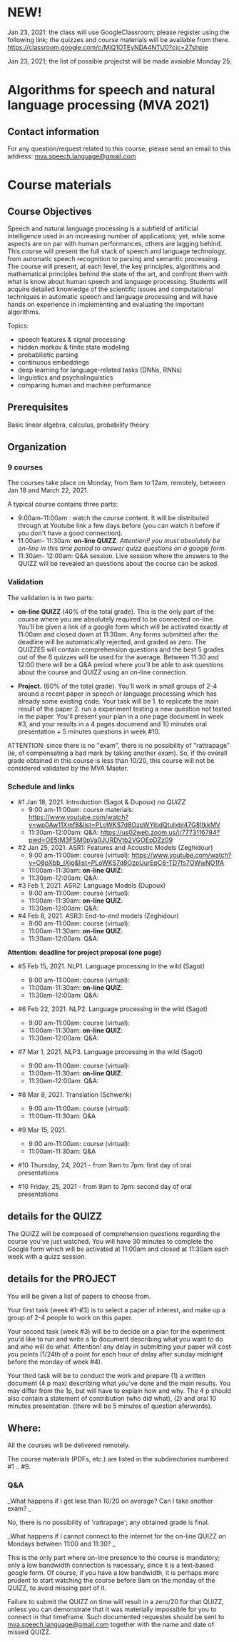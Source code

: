 # NEW!

Jan 23, 2021: the class will use GoogleClassroom; please register using the following link; the quizzes and course materials will be available from there.
https://classroom.google.com/c/MjQ1OTEyNDA4NTU0?cjc=27shpje

Jan 23, 2021; the list of possible projectst will be made avaiable Monday 25; 


# Algorithms for speech and natural language processing (MVA 2021)


## Contact information
For any question/request related to this course, please send an email to this address: mva.speech.language@gmail.com

# Course materials

## Course Objectives

Speech and natural language processing is a subfield of artificial intelligence used in an increasing number of applications; yet, while some aspects are on par with human performances, others are lagging behind. This course will present the full stack of speech and language technology, from automatic speech recognition to parsing and semantic processing. The course will present, at each level, the key principles, algorithms and mathematical principles behind the state of the art, and confront them with what is know about human speech and language processing. Students will acquire detailed knowledge of the scientific issues and computational techniques in automatic speech and language processing and will have hands on experience in implementing and evaluating the important algorithms.
 
Topics:
- speech features & signal processing
- hidden markov & finite state modeling
- probabilistic parsing
- continuous embeddings
- deep learning for language-related tasks (DNNs, RNNs)
- linguistics and psycholinguistics
- comparing human and machine performance

## Prerequisites
Basic linear algebra, calculus, probability theory

## Organization

### 9 courses 
The courses take place on Monday, from 9am to 12am, remotely, between Jan 18 and March 22, 2021.

A typical course contains three parts:
- 9:00am-11:00am : watch the course content. It will be
distributed through at Youtube link a few days before (you can watch it before if you don't have a good connection).
- 11:00am- 11:30am: **on-line QUIZZ**. *Attention!! you must absolutely be on-line in this time period to answer quizz questions on a google form.*
- 11:30am- 12:00am: Q&A session. Live session where the answers to the QUIZZ will be revealed an questions about the course can be asked.


### Validation
The validation is in two parts:

- **on-line QUIZZ** (40% of the total grade). This is the only part of the course where you are absolutely required to be connected on-line. You'll be given a link of a google form which will be activated exactly at 11:00am and closed down at 11:30am. Any forms submitted after the deadline will be automatically rejected, and graded as zero. The QUIZZES will contain comprehension questions and the best 5 grades out of the 6 quizzes will be used for the average. Between 11:30 and 12:00 there will be a Q&A period where you'll be able to ask questions about the course and QUIZZ using an on-line connection.

- **Project.**  (60% of the total grade). You'll work in small groups of 2-4 around a recent paper in speech or language processing which has already some existing code. Your task will be 1. to replicate the main result of the paper 2. run a  experiment testing a new question not tested in the paper. You'll present your plan in a one page document in week #3, and your results in a 4 pages documend and 10 minutes oral presentation + 5 minutes questions in week #10. 


ATTENTION: since there is no "exam", there is no possibility of "rattrapage" (ie, of compensating a bad mark by taking another exam). So, if the overall grade obtained in this course is less than 10/20, this course will not be considered validated by the MVA Master. 


### Schedule and links

- #1 Jan 18, 2021. Introduction (Sagot & Dupoux)  *no QUIZZ*
    - 9:00 am-11:00am: course materials: https://www.youtube.com/watch?v=wp0Aw11Xmf8&list=PLoWKS7d8OzpWYibdQtuIxbI47G8ltkkMV
    - 11:30am-12:00am: Q&A: https://us02web.zoom.us/j/7773116784?pwd=OE5tM3FSM0pVa0JURDVtb2VGOEpDZz09 
- #2 Jan 25, 2021.  ASR1: Features and Acoustic Models (Zeghidour)
     - 9:00 am-11:00am: course (virtual):  https://www.youtube.com/watch?v=O8pXbb_IXig&list=PLoWKS7d8OzpUurEpC6-TD7fs7OWwNO1fA
     - 11:00am-11:30am: **on-line QUIZ**:
	 - 11:30am-12:00am: Q&A: 
- #3 Feb 1, 2021.  ASR2: Language Models (Dupoux)
     - 9:00 am-11:00am: course (virtual): 
     - 11:00am-11:30am: **on-line QUIZ**:
	 - 11:30am-12:00am: Q&A:
- #4 Feb 8, 2021. ASR3: End-to-end models (Zeghidour)
     - 9:00 am-11:00am: course (virtual): 
     - 11:00am-11:30am: **on-line QUIZ**:
	 - 11:30am-12:00am: Q&A:

**Attention: deadline for project proposal (one page)**

- #5 Feb 15, 2021. NLP1. Language processing in the wild (Sagot)
     - 9:00 am-11:00am: course (virtual): 
     - 11:00am-11:30am: **on-line QUIZ**:
	 - 11:30am-12:00am: Q&A:
- #6 Feb 22, 2021. NLP2. Language processing in the wild (Sagot)
     - 9:00 am-11:00am: course (virtual): 
     - 11:00am-11:30am: **on-line QUIZ**:
	 - 11:30am-12:00am: Q&A:
- #7 Mar 1, 2021. NLP3. Language processing in the wild (Sagot)
     - 9:00 am-11:00am: course (virtual): 
     - 11:00am-11:30am: **on-line QUIZ**:
	 - 11:30am-12:00am: Q&A:
- #8 Mar 8, 2021.  Translation (Schwenk)
     - 9:00 am-11:00am: course (virtual): 
	 - 11:00am-11:30am: Q&A
- #9 Mar 15, 2021. 
     - 9:00 am-11:00am: course (virtual): 
	 - 11:00am-11:30am: Q&A

- #10 Thursday, 24, 2021
       - from 9am to 7pm:  first day of oral presentations 
- #10 Friday, 25, 2021
	   - from 9am to 7pm:  second day of oral presentations 


## details for the QUIZZ

The QUIZZ will be composed of comprehension questions regarding the course you've just watched. You will have 30 minutes to complete the Google form which will be activated at 11:00am and closed at 11:30am each week with a quizz session. 

## details for the PROJECT
You will be given a list of papers to choose from.

Your first task (week #1-#3) is to select a paper of interest, and make up a group of 2-4 people to work on this paper. 

Your second task (week #3) will be to decide on a plan for the experiment you'd like to run and write a 1p document describing what you want to do and who will do what. Attention! any delay in submitting your paper will cost you points (1/24th of a point for each hour of delay after sunday midnight before the monday of week #4).

Your third task will be to conduct the work and prepare (1) a written document (4 p max) describing what you've done and the main results. You may differ from the 1p, but will have to explain how and why. The 4 p should also contain a statement of contribution (who did what), (2) and oral 10 minutes presentation. (there will be 5 minutes of question aferwards).


## Where:

All the courses will be delivered remotely. 

The course materials (PDFs, etc.) are listed in the subdirectories numbered #1 .. #9. 



### Q&A

_What happens if i get less than 10/20 on average? Can I take another exam? _


No, there is no possibility of 'rattrapage'; any obtained grade is final.


_What happens if i cannot connect to the internet for the on-line QUIZZ on Mondays between 11:00 and 11:30?  _

This is the only part where on-line presence to the course is mandatory; only a low bandwidth connection is necessary, since it is a text-based google form. Of course, if you have a low bandwidth, it is perhaps more prudent to start watching the course before 9am on the monday of the QUIZZ, to avoid missing part of it.

Failure to submit the QUIZZ on time will result in a zero/20 for that QUIZZ, unless you can demonstrate that it was materially impossible for you to connect in that timeframe. Such documented requestes should be sent to mva.speech.language@gmail.com together with the name and date of missed QUIZZ.

